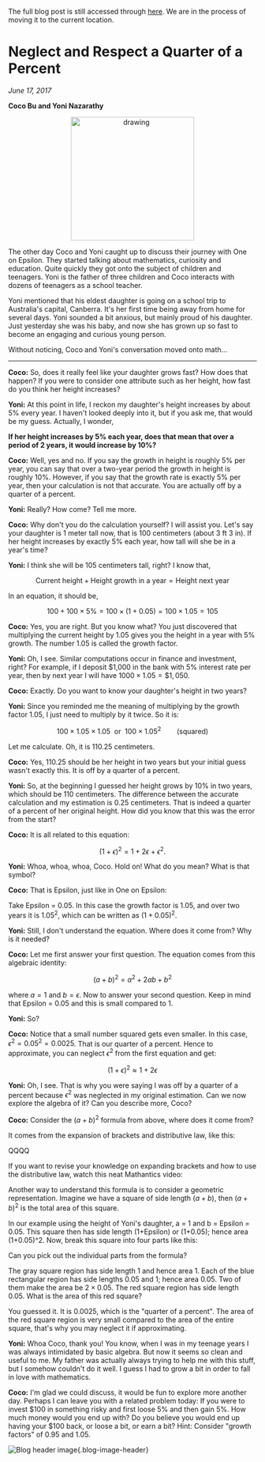 The full blog post is still accessed through [here](https://www.1onepsilon.com/single-post/2017/06/17/Neglect-and-Respect-a-Quarter-of-a-Percent). We are in the process of moving it to the current location.

# Neglect and Respect a Quarter of a Percent

*June 17, 2017*


**Coco Bu and Yoni Nazarathy**

<center>
 <img class = "blog-inline-image" src="https://es-app.com/assets/OOTR35.png" alt="drawing" width="250px"/>
</center> 

The other day Coco and Yoni caught up to discuss their journey with One on Epsilon. They started talking about mathematics, curiosity and education. Quite quickly they got onto the subject of children and teenagers. Yoni is the father of three children and Coco interacts with dozens of teenagers as a school teacher.

Yoni mentioned that his eldest daughter is going on a school trip to Australia's capital, Canberra. It's her first time being away from home for several days. Yoni sounded a bit anxious, but mainly proud of his daughter. Just yesterday she was his baby, and now she has grown up so fast to become an engaging and curious young person.

Without noticing, Coco and Yoni's conversation moved onto math...

---

**Coco:** So, does it really feel like your daughter grows fast? How does that happen? If you were to consider one attribute such as her height, how fast do you think her height increases? 

**Yoni:** At this point in life, I reckon my daughter's height increases by about 5% every year. I haven't looked deeply into it, but if you ask me, that would be my guess. Actually, I wonder, 

**If her height increases by 5% each year, 
does that mean that over a period of 2 years, it would increase by 10%?** 

**Coco:** Well, yes and no. If you say the growth in height is roughly 5% per year, you can say that over a two-year period the growth in height is roughly 10%. However, if you say that the growth rate is exactly 5% per year, then your calculation is not that accurate. You are actually off by a quarter of a percent.

**Yoni:** Really? How come? Tell me more.

**Coco:** Why don't you do the calculation yourself? I will assist you. Let's say your daughter is 1 meter tall now, that is 100 centimeters (about 3 ft 3 in). If her height increases by exactly 5% each year, how tall will she be in a year's time?

**Yoni:** I think she will be 105 centimeters tall, right? I know that,

$$
\mbox{Current height} + \mbox{Height growth in a year} = \mbox{Height next year}
$$
 
In an equation, it should be,

$$
100 + 100 \times 5\% = 100 \times (1 + 0.05) = 100 \times 1.05 = 105
$$
 
**Coco:** Yes, you are right. But you know what? You just discovered that multiplying the current height by 1.05 gives you the height in a year with 5% growth. The number 1.05 is called the growth factor.

**Yoni:** Oh, I see. Similar computations occur in finance and investment, right? For example, if I deposit \$1,000 in the bank with 5% interest rate per year, then by next year I will have $1000 \times 1.05 = \$1,050$.

**Coco:** Exactly. Do you want to know your daughter's height in two years? 

**Yoni:** Since you reminded me the meaning of multiplying by the growth factor 1.05, I just need to multiply by it twice. So it is:

$$
100 \times 1.05 \times 1.05~~\mbox{or}~~ 100 \times 1.05^2 \qquad (\mbox{squared})
$$
 
Let me calculate. Oh, it is $110.25$ centimeters. 

**Coco:** Yes, 110.25 should be her height in two years but your initial guess wasn't exactly this. It is off by a quarter of a percent.

**Yoni:** So, at the beginning I guessed her height grows by 10% in two years, which should be 110 centimeters. The difference between the accurate calculation and my estimation is 0.25 centimeters. That is indeed a quarter of a percent of her original height. How did you know that this was the error from the start?

**Coco:** It is all related to this equation:

$$
(1 + \epsilon)^2 = 1 + 2 \epsilon + \epsilon^2.
$$

**Yoni:** Whoa, whoa, whoa, Coco. Hold on! What do you mean? What is that symbol?

**Coco:** That is Epsilon, just like in One on Epsilon:

Take Epsilon = 0.05. In this case the growth factor is $1.05$, and over two years it is $1.05^2$, which can be written as $(1 + 0.05)^2$.

**Yoni:** Still, I don't understand the equation. Where does it come from? Why is it needed?

**Coco:** Let me first answer your first question. The equation comes from this algebraic identity: 

$$
(a+b)^2 = a^2 + 2ab + b^2
$$

where $a = 1$ and $b = \epsilon$. Now to answer your second question. Keep in mind that Epsilon = 0.05 and this is small compared to 1.

**Yoni:** So?

**Coco:** Notice that a small number squared gets even smaller. In this case, $\epsilon^2 = 0.05^2 = 0.0025$. That is our quarter of a percent. Hence to approximate, you can neglect $\epsilon^2$ from the first equation and get:

$$
(1+\epsilon)^2 \approx 1 + 2 \epsilon
$$

**Yoni:** Oh, I see. That is why you were saying I was off by a quarter of a percent because $\epsilon^2$ was neglected in my original estimation. Can we now explore the algebra of it? Can you describe more, Coco?

**Coco:** Consider the $(a+b)^2$ formula from above, where does it come from? 

It comes from the expansion of brackets and distributive law, like this:

QQQQ

If you want to revise your knowledge on expanding brackets and how to use the distributive law, watch this neat Mathantics video:

Another way to understand this formula is to consider a geometric representation. Imagine we have a square of side length $(a+b)$, then $(a+b)^2$ is the total area of this square.

In our example using the height of Yoni's daughter, a = 1 and b = Epsilon = 0.05. This square then has side length (1+Epsilon) or (1+0.05); hence area (1+0.05)^2. Now, break this square into four parts like this:



Can you pick out the individual parts from the formula?

The gray square region has side length 1 and hence area 1. Each of the blue rectangular region has side lengths 0.05 and 1; hence area 0.05. Two of them make the area be $2 \times 0.05$. The red square region has side length 0.05. What is the area of this red square?

You guessed it. It is 0.0025, which is the "quarter of a percent". The area of the red square region is very small compared to the area of the entire square, that's why you may neglect it if approximating.

**Yoni:** Whoa Coco, thank you! You know, when I was in my teenage years I was always intimidated by basic algebra. But now it seems so clean and useful to me. My father was actually always trying to help me with this stuff, but I somehow couldn't do it well. I guess I had to grow a bit in order to fall in love with mathematics.

**Coco:** I'm glad we could discuss, it would be fun to explore more another day. Perhaps I can leave you with a related problem today: If you were to invest \$100 in something risky and first loose 5% and then gain 5%. How much money would you end up with?  Do you believe you would end up having your \$100 back, or loose a bit, or earn a bit? Hint: Consider "growth factors" of 0.95 and 1.05.

![Blog header image](https://es-app.com/assets/OOTR35.png){.blog-image-header}
